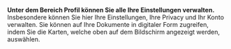 **Unter dem Bereich Profil können Sie alle Ihre Einstellungen verwalten.**
Insbesondere können Sie hier Ihre Einstellungen, Ihre Privacy und Ihr Konto verwalten. Sie können auf Ihre Dokumente in digitaler Form zugreifen, indem Sie die Karten, welche oben auf dem Bildschirm angezeigt werden, auswählen.
